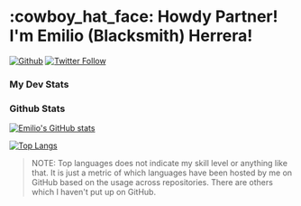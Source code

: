 <h1>:cowboy_hat_face:
Howdy Partner! I'm Emilio (Blacksmith) Herrera!
</h1>
<a href="https://github.com/EmilioBlacksmith"><img alt="Github" src="https://img.shields.io/github/followers/EmilioBlacksmith.svg?style=social&label=Follow&maxAge=2592000"/></a>
<a href="https://twitter.com/intent/follow?screen_name=EmilioBlacksmit"><img alt="Twitter Follow" src="https://img.shields.io/twitter/follow/EmilioBlacksmit?label=Follow)"/></a>



### My Dev Stats
<!--START_SECTION:waka-->
<!--END_SECTION:waka-->

### Github Stats
[![Emilio's GitHub stats](https://github-readme-stats.vercel.app/api?username=EmilioBlacksmith&hide=prs,contribs&show_icons=true&theme=dark)](https://github.com/EmilioBlacksmith)

[![Top Langs](https://github-readme-stats.vercel.app/api/top-langs/?username=EmilioBlacksmith&layout=compact&theme=dark)](https://github.com/EmilioBlacksmith)

> NOTE: Top languages does not indicate my skill level or anything like that. It is just a metric of which languages have been hosted by me on GitHub based on the usage across repositories. There are others which I haven't put up on GitHub.
